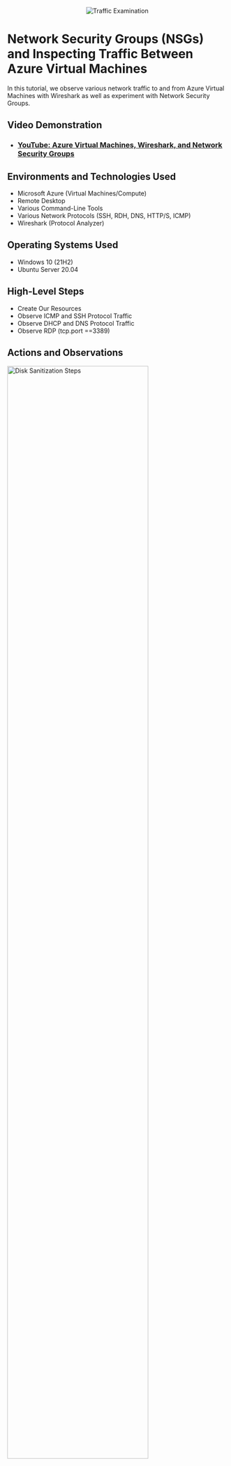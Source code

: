 <p align="center">
<img src="https://i.imgur.com/Ua7udoS.png" alt="Traffic Examination"/>
</p>

<h1>Network Security Groups (NSGs) and Inspecting Traffic Between Azure Virtual Machines</h1>
In this tutorial, we observe various network traffic to and from Azure Virtual Machines with Wireshark as well as experiment with Network Security Groups. <br />


<h2>Video Demonstration</h2>

- ### [YouTube: Azure Virtual Machines, Wireshark, and Network Security Groups](https://www.youtube.com)

<h2>Environments and Technologies Used</h2>

- Microsoft Azure (Virtual Machines/Compute)
- Remote Desktop
- Various Command-Line Tools
- Various Network Protocols (SSH, RDH, DNS, HTTP/S, ICMP)
- Wireshark (Protocol Analyzer)

<h2>Operating Systems Used </h2>

- Windows 10 (21H2)
- Ubuntu Server 20.04

<h2>High-Level Steps</h2>

- Create Our Resources
- Observe ICMP and SSH Protocol Traffic
- Observe DHCP and DNS Protocol Traffic
- Observe RDP (tcp.port ==3389)

<h2>Actions and Observations</h2>

<p>
<img src="https://i.imgur.com/tsC1qFZ.png" height="80%" width="80%" alt="Disk Sanitization Steps"/>
  
</p>
<img src="https://i.imgur.com/h20SJQ5.png" height="80%" width="80%" alt="Disk Sanitization Steps"/>

<p>
Virtual Machine 1's system is operating on Windows 10 Pro. Virtual Machine 2's system is operating on Ubuntu (Linux). These 2 VMs are on the same Virtual Network but have different public and private  ip addresses.

</p>
<br />

<p>
<img src="https://i.imgur.com/ewYbUWS.png" height="80%" width="80%" alt="Disk Sanitization Steps"/>

</p>
<img src="https://i.imgur.com/yaeH3rf.png" height="80%" width="80%" alt="Disk Sanitization Steps"/>

<p>
Lorem ipsum dolor sit amet, consectetur adipiscing elit, sed do eiusmod tempor incididunt ut labore et dolore magna aliqua. Ut enim ad minim veniam, quis nostrud exercitation ullamco laboris nisi ut aliquip ex ea commodo consequat. Duis aute irure dolor in reprehenderit in voluptate velit esse cillum dolore eu fugiat nulla pariatur.
</p>
<br />

<p>
<img src="https://i.imgur.com/iPQ7KJi.png" height="80%" width="80%" alt="Disk Sanitization Steps"/>
  
</p>
<img src="https://i.imgur.com/T2Fox26.png" height="80%" width="80%" alt="Disk Sanitization Steps"/>

<p>
Lorem ipsum dolor sit amet, consectetur adipiscing elit, sed do eiusmod tempor incididunt ut labore et dolore magna aliqua. Ut enim ad minim veniam, quis nostrud exercitation ullamco laboris nisi ut aliquip ex ea commodo consequat. Duis aute irure dolor in reprehenderit in voluptate velit esse cillum dolore eu fugiat nulla pariatur.
  
</p>
<img src="https://i.imgur.com/raUIuoY.png" height="80%" width="80%" alt="Disk Sanitization Steps"/>

</p>
Lorem ipsum dolor sit amet, consectetur adipiscing elit, sed do eiusmod tempor incididunt ut labore et dolore magna aliqua. Ut enim ad minim veniam, quis nostrud exercitation ullamco laboris nisi ut aliquip ex ea commodo consequat. Duis aute irure dolor in reprehenderit in voluptate velit esse cillum dolore eu fugiat nulla pariatur.

</p>
<br />
